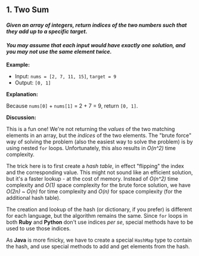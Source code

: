 ## 1. Two Sum

#### _Given an array of integers, return indices of the two numbers such that they add up to a specific target._

#### _You may assume that each input would have exactly one solution, and you may not use the same element twice._

**Example:**

-   Input:  ```nums = [2, 7, 11, 15]```, ```target = 9```
-   Output: ```[0, 1]```

**Explanation:**

Because ```nums[0]``` + ```nums[1]``` = 2 + 7 = 9, return ```[0, 1]```.

**Discussion:**

This is a fun one! We're not returning the _values_ of the two matching elements in an array, but the _indices_ of the two elements. The "brute force" way of solving the problem (also the easiest way to solve the problem) is by using nested ```for``` loops. Unfortunately, this also results in _O(n^2)_ time complexity.

The trick here is to first create a _hash table_, in effect "flipping" the index and the corresponding value. This might not sound like an efficient solution, but it's a faster lookup - at the cost of memory. Instead of _O(n^2)_ time complexity and _O(1)_ space complexity for the brute force solution, we have _O(2n) ~ O(n)_ for time complexity and _O(n)_ for space complexity (for the additional hash table).

The creation and lookup of the hash (or dictionary, if you prefer) is different for each language, but the algorithm remains the same. Since ```for``` loops in both **Ruby** and **Python** don't use indices _per se_, special methods have to be used to use those indices.

As **Java** is more finicky, we have to create a special ```HashMap``` type to contain the hash, and use special methods to add and get elements from the hash.
